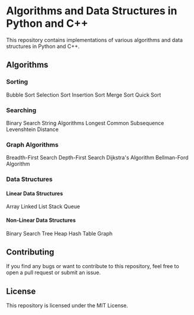 
# Algorithms and Data Structures in Python and C++
This repository contains implementations of various algorithms and data structures in Python and C++.

## Algorithms
### Sorting
Bubble Sort
Selection Sort
Insertion Sort
Merge Sort
Quick Sort
### Searching
Binary Search
String Algorithms
Longest Common Subsequence
Levenshtein Distance
### Graph Algorithms
Breadth-First Search
Depth-First Search
Dijkstra's Algorithm
Bellman-Ford Algorithm
### Data Structures
#### Linear Data Structures
Array
Linked List
Stack
Queue
#### Non-Linear Data Structures
Binary Search Tree
Heap
Hash Table
Graph

## Contributing
If you find any bugs or want to contribute to this repository, feel free to open a pull request or submit an issue.

## License
This repository is licensed under the MIT License.
